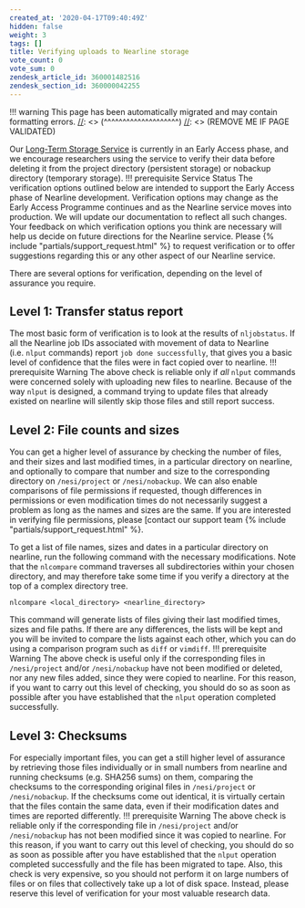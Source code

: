 ```yaml
---
created_at: '2020-04-17T09:40:49Z'
hidden: false
weight: 3
tags: []
title: Verifying uploads to Nearline storage
vote_count: 0
vote_sum: 0
zendesk_article_id: 360001482516
zendesk_section_id: 360000042255
---
```




[//]: <> (REMOVE ME IF PAGE VALIDATED)
[//]: <> (vvvvvvvvvvvvvvvvvvvv)
!!! warning
    This page has been automatically migrated and may contain formatting errors.
[//]: <> (^^^^^^^^^^^^^^^^^^^^)
[//]: <> (REMOVE ME IF PAGE VALIDATED)

Our [Long-Term Storage
Service](../../Storage/Nearline_long_term_storage/Nearline_Long_Term_Storage_Service.md)
is currently in an Early Access phase, and we encourage researchers
using the service to verify their data before deleting it from the
project directory (persistent storage) or nobackup directory (temporary
storage).
!!! prerequisite Service Status
     The verification options outlined below are intended to support the
     Early Access phase of Nearline development. Verification options may
     change as the Early Access Programme continues and as the Nearline
     service moves into production. We will update our documentation to
     reflect all such changes.
     Your feedback on which verification options you think are necessary
     will help us decide on future directions for the Nearline service.
     Please {% include "partials/support_request.html" %} to request
     verification or to offer suggestions regarding this or any other
     aspect of our Nearline service.

There are several options for verification, depending on the level of
assurance you require.

## Level 1: Transfer status report

The most basic form of verification is to look at the results
of `nljobstatus`. If all the Nearline job IDs associated with movement
of data to Nearline (i.e. `nlput` commands)
report `job done successfully`, that gives you a basic level of
confidence that the files were in fact copied over to nearline.
!!! prerequisite Warning
     The above check is reliable only if *all* `nlput` commands were
     concerned solely with uploading new files to nearline. Because of the
     way `nlput` is designed, a command trying to update files that already
     existed on nearline will silently skip those files and still report
     success.

## Level 2: File counts and sizes

You can get a higher level of assurance by checking the number of files,
and their sizes and last modified times, in a particular directory on
nearline, and optionally to compare that number and size to the
corresponding directory on `/nesi/project` or `/nesi/nobackup`. We can
also enable comparisons of file permissions if requested, though
differences in permissions or even modification times do not necessarily
suggest a problem as long as the names and sizes are the same. If you
are interested in verifying file permissions, please [contact our
support team {% include "partials/support_request.html" %}.

To get a list of file names, sizes and dates in a particular directory
on nearline, run the following command with the necessary modifications.
Note that the `nlcompare` command traverses all subdirectories within
your chosen directory, and may therefore take some time if you verify a
directory at the top of a complex directory tree.

``` sl
nlcompare <local_directory> <nearline_directory>
```

This command will generate lists of files giving their last modified
times, sizes and file paths. If there are any differences, the lists
will be kept and you will be invited to compare the lists against each
other, which you can do using a comparison program such as `diff` or
`vimdiff`.
!!! prerequisite Warning
     The above check is useful only if the corresponding files in
     `/nesi/project` and/or `/nesi/nobackup` have not been modified or
     deleted, nor any new files added, since they were copied to nearline.
     For this reason, if you want to carry out this level of checking, you
     should do so as soon as possible after you have established that the
     `nlput` operation completed successfully.

## Level 3: Checksums

For especially important files, you can get a still higher level of
assurance by retrieving those files individually or in small numbers
from nearline and running checksums (e.g. SHA256 sums) on them,
comparing the checksums to the corresponding original files in
`/nesi/project` or `/nesi/nobackup`. If the checksums come out
identical, it is virtually certain that the files contain the same data,
even if their modification dates and times are reported differently.
!!! prerequisite Warning
     The above check is reliable only if the corresponding file in
     `/nesi/project` and/or `/nesi/nobackup` has not been modified since it
     was copied to nearline. For this reason, if you want to carry out this
     level of checking, you should do so as soon as possible after you have
     established that the `nlput` operation completed successfully and the
     file has been migrated to tape.
     Also, this check is very expensive, so you should not perform it on
     large numbers of files or on files that collectively take up a lot of
     disk space. Instead, please reserve this level of verification for
     your most valuable research data.